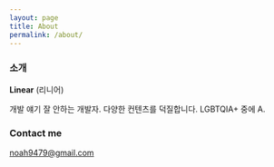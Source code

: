 ```yaml
---
layout: page
title: About
permalink: /about/
---
```


### 소개

**Linear** (리니어)

개발 얘기 잘 안하는 개발자.
다양한 컨텐츠를 덕질합니다.
LGBTQIA+ 중에 A.

### Contact me

[noah9479@gmail.com](mailto:noah9479@gmail.com)
